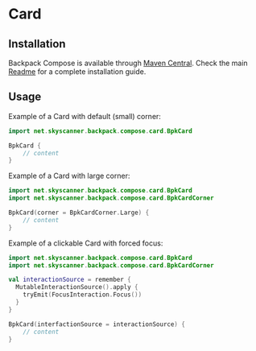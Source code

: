 # Card

## Installation

Backpack Compose is available through [Maven Central](https://search.maven.org/artifact/net.skyscanner.backpack/backpack-compose). Check the main [Readme](https://github.com/skyscanner/backpack-android#installation) for a complete installation guide.

## Usage

Example of a Card with default (small) corner:

```Kotlin
import net.skyscanner.backpack.compose.card.BpkCard

BpkCard {
    // content
}
```

Example of a Card with large corner:

```Kotlin
import net.skyscanner.backpack.compose.card.BpkCard
import net.skyscanner.backpack.compose.card.BpkCardCorner

BpkCard(corner = BpkCardCorner.Large) {
    // content
}
```

Example of a clickable Card with forced focus:

```Kotlin
import net.skyscanner.backpack.compose.card.BpkCard
import net.skyscanner.backpack.compose.card.BpkCardCorner

val interactionSource = remember {
  MutableInteractionSource().apply {
    tryEmit(FocusInteraction.Focus())
  }
}

BpkCard(interfactionSource = interactionSource) {
    // content
}
```
